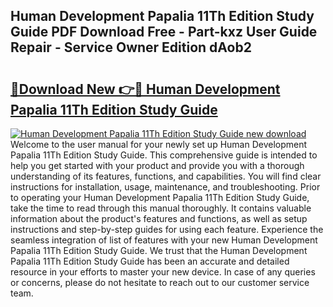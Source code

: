 ## Human Development Papalia 11Th Edition Study Guide PDF Download Free - Part-kxz User Guide Repair - Service Owner Edition dAob2

# <h2><a href="http://bc74990.oget.top/?id=Human+Development+Papalia+11Th+Edition+Study+Guide">🔗Download New 👉🔴 Human Development Papalia 11Th Edition Study Guide</a></h2>

[![Human Development Papalia 11Th Edition Study Guide new download](https://i.imgur.com/5g1atiW.png)](http://bc74990.oget.top/?id=Human+Development+Papalia+11Th+Edition+Study+Guide)
Welcome to the user manual for your newly set up Human Development Papalia 11Th Edition Study Guide. This comprehensive guide is intended to help you get started with your product and provide you with a thorough understanding of its features, functions, and capabilities. You will find clear instructions for installation, usage, maintenance, and troubleshooting. Prior to operating your Human Development Papalia 11Th Edition Study Guide, take the time to read through this manual thoroughly. It contains valuable information about the product's features and functions, as well as setup instructions and step-by-step guides for using each feature. Experience the seamless integration of list of features with your new Human Development Papalia 11Th Edition Study Guide. We trust that the Human Development Papalia 11Th Edition Study Guide has been an accurate and detailed resource in your efforts to master your new device. In case of any queries or concerns, please do not hesitate to reach out to our customer service team.
